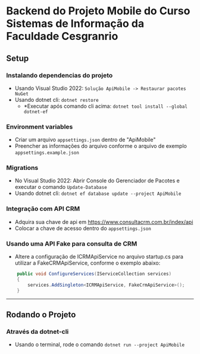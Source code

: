 # Backend do Projeto Mobile do Curso Sistemas de Informação da Faculdade Cesgranrio

## Setup

### Instalando dependencias do projeto
- Usando Visual Studio 2022: `Solução ApiMobile -> Restaurar pacotes NuGet`
- Usando dotnet cli: `dotnet restore`
    - *Executar após comando cli acima: `dotnet tool install --global dotnet-ef`

### Environment variables
- Criar um arquivo `appsettings.json` dentro de "ApiMobile"
- Preencher as informações do arquivo conforme o arquivo de exemplo `appsettings.example.json`

### Migrations

- No Visual Studio 2022: Abrir Console do Gerenciador de Pacotes e executar o comando `Update-Database`
- Usando dotnet cli: `dotnet ef database update --project ApiMobile`

### Integração com API CRM

- Adquira sua chave de api em https://www.consultacrm.com.br/index/api
- Colocar a chave de acesso dentro do `appsettings.json`

### Usando uma API Fake para consulta de CRM

- Altere a configuração de ICRMApiService no arquivo startup.cs para utilizar a FakeCRMApiService, conforme o exemplo abaixo:
```cs
    public void ConfigureServices(IServiceCollection services)
    {
        services.AddSingleton<ICRMApiService, FakeCrmApiService>();
    }
```
<hr/>

## Rodando o Projeto

### Através da dotnet-cli
- Usando o terminal, rode o comando `dotnet run --project ApiMobile`